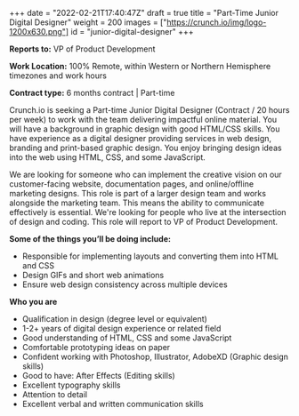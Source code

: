 +++
date = "2022-02-21T17:40:47Z"
draft = true
title = "Part-Time Junior Digital Designer"
weight = 200
images = ["https://crunch.io/img/logo-1200x630.png"]
id = "junior-digital-designer"
+++

**Reports to:** VP of Product Development

**Work Location:** 100% Remote, within Western or Northern Hemisphere timezones and work hours

**Contract type:**  6 months contract | Part-time

Crunch.io is seeking a Part-time Junior Digital Designer (Contract / 20 hours per week) to work with the team delivering impactful online material. You will have a background in graphic design with good HTML/CSS skills. You have experience as a digital designer providing services in web design, branding and print-based graphic design. You enjoy bringing design ideas into the web using HTML, CSS, and some JavaScript.

We are looking for someone who can implement the creative vision on our customer-facing website, documentation pages, and online/offline marketing designs. This role is part of a larger design team and works alongside the marketing team. This means the ability to communicate effectively is essential. We're looking for people who live at the intersection of design and coding. This role will report to VP of Product Development.

**Some of the things you’ll be doing include:**

- Responsible for implementing layouts and converting them into HTML and CSS
- Design GIFs and short web animations
- Ensure web design consistency across multiple devices

**Who you are**

- Qualification in design (degree level or equivalent)
- 1-2+ years of digital design experience or related field
- Good understanding of HTML, CSS and some JavaScript
- Comfortable prototyping ideas on paper
- Confident working with Photoshop, Illustrator, AdobeXD (Graphic design skills)
- Good to have: After Effects (Editing skills)
- Excellent typography skills
- Attention to detail
- Excellent verbal and written communication skills
